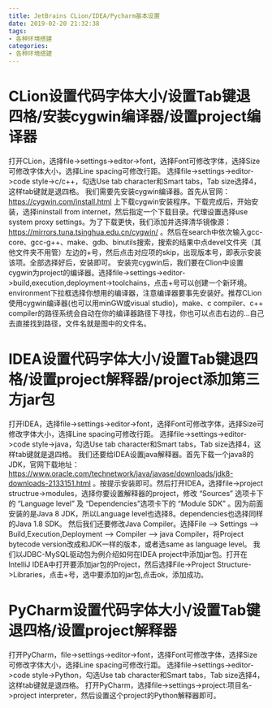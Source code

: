 ```yaml
---
title: JetBrains CLion/IDEA/Pycharm基本设置
date: 2019-02-20 21:32:38
tags:
- 各种环境搭建
categories:
- 各种环境搭建
---
```


# CLion设置代码字体大小/设置Tab键退四格/安装cygwin编译器/设置project编译器
打开CLion，选择file->settings->editor->font，选择Font可修改字体，选择Size可修改字体大小，选择Line spacing可修改行距。
选择file->settings->editor->code style->c/c++，勾选Use tab character和Smart tabs，Tab size选择4，这样tab键就是退四格。
我们需要先安装cygwin编译器。首先从官网：https://cygwin.com/install.html 上下载cygwin安装程序。下载完成后，开始安装，选择ininstall from internet，然后指定一个下载目录。代理设置选择use system proxy settings。为了下载更快，我们添加并选择清华镜像源：https://mirrors.tuna.tsinghua.edu.cn/cygwin/ 。然后在search中依次输入gcc-core、gcc-g++、make、gdb、binutils搜索，搜索的结果中点devel文件夹（其他文件夹不用管）左边的+号，然后点击对应项的skip，出现版本号，即表示安装该项。全部选择好后，安装即可。
安装完cygwin后，我们要在Clion中设置cygwin为project的编译器。选择file->settings->editor->build,execution,deployment->toolchains，点击+号可以创建一个新环境。environment下拉框选择你想用的编译器，注意编译器要事先安装好。推荐CLion使用cygwin编译器(也可以用minGW或visual studio)，make、c compiler、c++ compiler的路径系统会自动在你的编译器路径下寻找，你也可以点击右边的...自己去直接找到路径，文件名就是图中的文件名。

# IDEA设置代码字体大小/设置Tab键退四格/设置project解释器/project添加第三方jar包
打开IDEA，选择file->settings->editor->font，选择Font可修改字体，选择Size可修改字体大小，选择Line spacing可修改行距。
选择file->settings->editor->code style->java，勾选Use tab character和Smart tabs，Tab size选择4，这样tab键就是退四格。
我们还要给IDEA设置java解释器。首先下载一个java8的JDK，官网下载地址：https://www.oracle.com/technetwork/java/javase/downloads/jdk8-downloads-2133151.html 。按提示安装即可。然后打开IDEA，选择file->project structrue->modules，选择你要设置解释器的project，修改 “Sources” 选项卡下的 “Language level” 及 “Dependencies”选项卡下的 “Module SDK” 。因为前面安装的是Java 8 JDK，所以Language level也选择8。dependencies也选择同样的Java 1.8 SDK。
然后我们还要修改Java Compiler。选择File --> Settings --> Build,Execution,Deployment --> Compiler --> java Compiler，将Project bytecode version改成和JDK一样的版本，或者选same as language level。
我们以JDBC-MySQL驱动包为例介绍如何在IDEA project中添加jar包。打开在IntelliJ IDEA中打开要添加jar包的Project，然后选择File->Project Structure->Libraries，点击+号，选中要添加的jar包,点击ok，添加成功。

# PyCharm设置代码字体大小/设置Tab键退四格/设置project解释器
打开PyCharm，file->settings->editor->font，选择Font可修改字体，选择Size可修改字体大小，选择Line spacing可修改行距。
选择file->settings->editor->code style->Python，勾选Use tab character和Smart tabs，Tab size选择4，这样tab键就是退四格。
打开PyCharm，选择file->settings->project:项目名->project interpreter，然后设置这个project的Python解释器即可。


